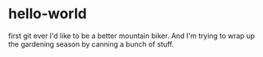 # hello-world
first git ever
I'd like to be a better mountain biker.  And I'm trying to wrap up the gardening season by canning a bunch of stuff.
